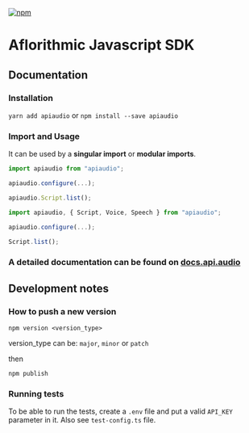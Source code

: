 [![npm](https://img.shields.io/npm/v/apiaudio?style=for-the-badge)](https://www.npmjs.com/package/apiaudio)

# Aflorithmic Javascript SDK

## Documentation

### Installation

`yarn add apiaudio` or `npm install --save apiaudio`

### Import and Usage

It can be used by a **singular import** or **modular imports**.

```javascript
import apiaudio from "apiaudio";

apiaudio.configure(...);

apiaudio.Script.list();
```

```javascript
import apiaudio, { Script, Voice, Speech } from "apiaudio";

apiaudio.configure(...);

Script.list();
```

### **A detailed documentation can be found on [docs.api.audio](https://docs.api.audio)**

## Development notes

### How to push a new version

`npm version <version_type>`

version_type can be: `major`, `minor` or `patch`

then

`npm publish`

### Running tests

To be able to run the tests, create a `.env` file and put a valid `API_KEY` parameter in it. Also see `test-config.ts` file.
